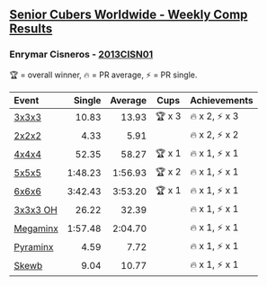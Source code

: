 <style>table {white-space: nowrap;}</style>

## [Senior Cubers Worldwide - Weekly Comp Results](/scw-comp/results/)
### Enrymar Cisneros - [2013CISN01](https://www.worldcubeassociation.org/persons/2013CISN01)

<span style="white-space: nowrap;">🏆 = overall winner</span>, <span style="white-space: nowrap;">🔥 = PR average</span>, <span style="white-space: nowrap;">⚡ = PR single</span>.

| Event | Single | Average | Cups | Achievements|
| :-- | --: | --: | :--: | :-- |
| [3x3x3](333.md) | 10.83 | 13.93 | 🏆 x 3 | 🔥 x 2, ⚡ x 3 |
| [2x2x2](222.md) | 4.33 | 5.91 |  | 🔥 x 2, ⚡ x 2 |
| [4x4x4](444.md) | 52.35 | 58.27 | 🏆 x 1 | 🔥 x 1, ⚡ x 1 |
| [5x5x5](555.md) | 1:48.23 | 1:56.93 | 🏆 x 2 | 🔥 x 1, ⚡ x 1 |
| [6x6x6](666.md) | 3:42.43 | 3:53.20 | 🏆 x 1 | 🔥 x 1, ⚡ x 1 |
| [3x3x3 OH](333oh.md) | 26.22 | 32.39 |  | 🔥 x 1, ⚡ x 1 |
| [Megaminx](minx.md) | 1:57.48 | 2:04.70 |  | 🔥 x 1, ⚡ x 1 |
| [Pyraminx](pyram.md) | 4.59 | 7.72 |  | 🔥 x 1, ⚡ x 1 |
| [Skewb](skewb.md) | 9.04 | 10.77 |  | 🔥 x 1, ⚡ x 1 |

<!-- Global site tag (gtag.js) - Google Analytics -->
<script async src="https://www.googletagmanager.com/gtag/js?id=UA-86348435-3"></script>
<script>window.dataLayer = window.dataLayer || []; function gtag() {dataLayer.push(arguments);} gtag('js', new Date()); gtag('config', 'UA-86348435-3');</script>
